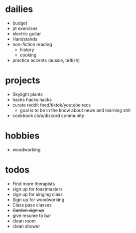 # dailies
- budget
- pt exercises
- electric guitar
- Handstands
- non-fiction reading
	- history
	- cooking
- practice accents (aussie, british)

# projects
- Skylight plants
- hacks hacks hacks
- curate reddit feed/tiktok/youtube recs
	- goal is to be in the know about news and learning shit
- cookbook club/discord community

# hobbies
- woodworking


# todos
- Find more therapists
- sign up for toastmasters
- sign up for singing class
- Sign up for woodworking
- Class pass classes
- ~~Garden sign up~~
- give resume to bar
- clean room
- clean shower